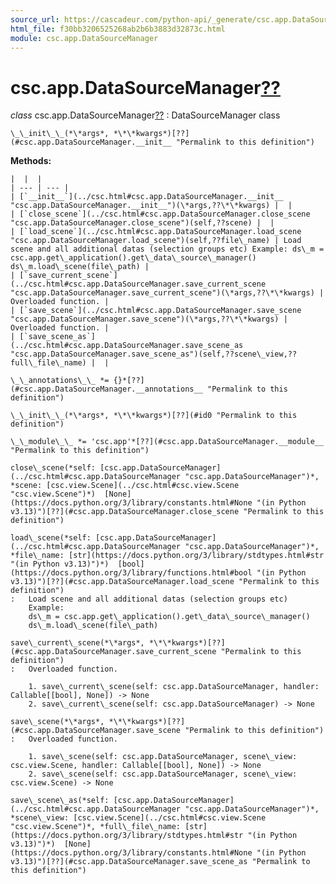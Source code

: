 ```yaml
---
source_url: https://cascadeur.com/python-api/_generate/csc.app.DataSourceManager.html
html_file: f30bb3206525268ab2b6b3883d32873c.html
module: csc.app.DataSourceManager
---
```


# csc.app.DataSourceManager[??](#csc-app-datasourcemanager "Permalink to this heading")

*class* csc.app.DataSourceManager[??](#csc.app.DataSourceManager "Permalink to this definition")
:   DataSourceManager class

    \_\_init\_\_(*\*args*, *\*\*kwargs*)[??](#csc.app.DataSourceManager.__init__ "Permalink to this definition")

    
**Methods:**

    |  |  |
    | --- | --- |
    | [`__init__`](../csc.html#csc.app.DataSourceManager.__init__ "csc.app.DataSourceManager.__init__")(\*args,??\*\*kwargs) |  |
    | [`close_scene`](../csc.html#csc.app.DataSourceManager.close_scene "csc.app.DataSourceManager.close_scene")(self,??scene) |  |
    | [`load_scene`](../csc.html#csc.app.DataSourceManager.load_scene "csc.app.DataSourceManager.load_scene")(self,??file\_name) | Load scene and all additional datas (selection groups etc) Example: ds\_m = csc.app.get\_application().get\_data\_source\_manager() ds\_m.load\_scene(file\_path) |
    | [`save_current_scene`](../csc.html#csc.app.DataSourceManager.save_current_scene "csc.app.DataSourceManager.save_current_scene")(\*args,??\*\*kwargs) | Overloaded function. |
    | [`save_scene`](../csc.html#csc.app.DataSourceManager.save_scene "csc.app.DataSourceManager.save_scene")(\*args,??\*\*kwargs) | Overloaded function. |
    | [`save_scene_as`](../csc.html#csc.app.DataSourceManager.save_scene_as "csc.app.DataSourceManager.save_scene_as")(self,??scene\_view,??full\_file\_name) |  |

    \_\_annotations\_\_ *= {}*[??](#csc.app.DataSourceManager.__annotations__ "Permalink to this definition")

    \_\_init\_\_(*\*args*, *\*\*kwargs*)[??](#id0 "Permalink to this definition")

    \_\_module\_\_ *= 'csc.app'*[??](#csc.app.DataSourceManager.__module__ "Permalink to this definition")

    close\_scene(*self: [csc.app.DataSourceManager](../csc.html#csc.app.DataSourceManager "csc.app.DataSourceManager")*, *scene: [csc.view.Scene](../csc.html#csc.view.Scene "csc.view.Scene")*)  [None](https://docs.python.org/3/library/constants.html#None "(in Python v3.13)")[??](#csc.app.DataSourceManager.close_scene "Permalink to this definition")

    load\_scene(*self: [csc.app.DataSourceManager](../csc.html#csc.app.DataSourceManager "csc.app.DataSourceManager")*, *file\_name: [str](https://docs.python.org/3/library/stdtypes.html#str "(in Python v3.13)")*)  [bool](https://docs.python.org/3/library/functions.html#bool "(in Python v3.13)")[??](#csc.app.DataSourceManager.load_scene "Permalink to this definition")
    :   Load scene and all additional datas (selection groups etc)
        Example:
        ds\_m = csc.app.get\_application().get\_data\_source\_manager()
        ds\_m.load\_scene(file\_path)

    save\_current\_scene(*\*args*, *\*\*kwargs*)[??](#csc.app.DataSourceManager.save_current_scene "Permalink to this definition")
    :   Overloaded function.

        1. save\_current\_scene(self: csc.app.DataSourceManager, handler: Callable[[bool], None]) -> None
        2. save\_current\_scene(self: csc.app.DataSourceManager) -> None

    save\_scene(*\*args*, *\*\*kwargs*)[??](#csc.app.DataSourceManager.save_scene "Permalink to this definition")
    :   Overloaded function.

        1. save\_scene(self: csc.app.DataSourceManager, scene\_view: csc.view.Scene, handler: Callable[[bool], None]) -> None
        2. save\_scene(self: csc.app.DataSourceManager, scene\_view: csc.view.Scene) -> None

    save\_scene\_as(*self: [csc.app.DataSourceManager](../csc.html#csc.app.DataSourceManager "csc.app.DataSourceManager")*, *scene\_view: [csc.view.Scene](../csc.html#csc.view.Scene "csc.view.Scene")*, *full\_file\_name: [str](https://docs.python.org/3/library/stdtypes.html#str "(in Python v3.13)")*)  [None](https://docs.python.org/3/library/constants.html#None "(in Python v3.13)")[??](#csc.app.DataSourceManager.save_scene_as "Permalink to this definition")